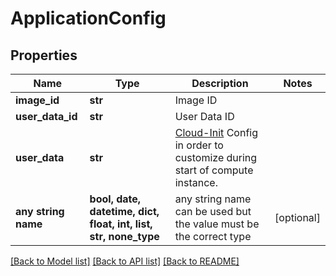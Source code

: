 # ApplicationConfig


## Properties
Name | Type | Description | Notes
------------ | ------------- | ------------- | -------------
**image_id** | **str** | Image ID | 
**user_data_id** | **str** | User Data ID | 
**user_data** | **str** | [Cloud-Init](https://cloud-init.io/) Config in order to customize during start of compute instance. | 
**any string name** | **bool, date, datetime, dict, float, int, list, str, none_type** | any string name can be used but the value must be the correct type | [optional]

[[Back to Model list]](../README.md#documentation-for-models) [[Back to API list]](../README.md#documentation-for-api-endpoints) [[Back to README]](../README.md)


